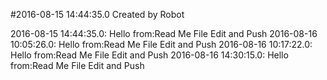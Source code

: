 #2016-08-15 14:44:35.0 Created by Robot

2016-08-15 14:44:35.0: Hello from:Read Me File Edit and Push
2016-08-16 10:05:26.0: Hello from:Read Me File Edit and Push
2016-08-16 10:17:22.0: Hello from:Read Me File Edit and Push
2016-08-16 14:30:15.0: Hello from:Read Me File Edit and Push